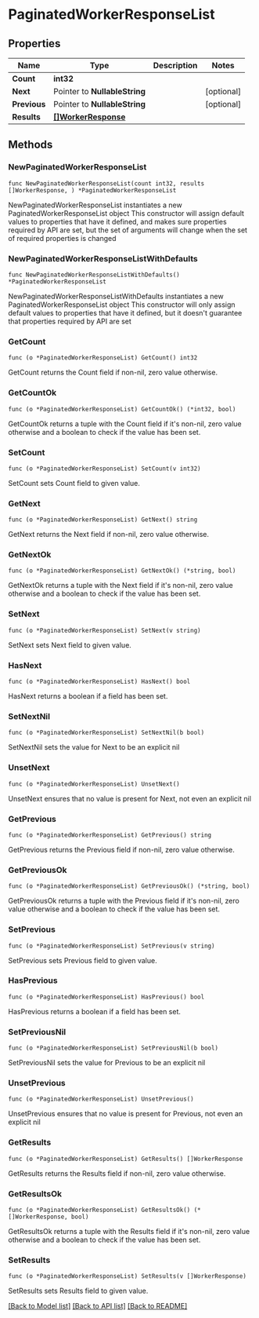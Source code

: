 # PaginatedWorkerResponseList

## Properties

Name | Type | Description | Notes
------------ | ------------- | ------------- | -------------
**Count** | **int32** |  | 
**Next** | Pointer to **NullableString** |  | [optional] 
**Previous** | Pointer to **NullableString** |  | [optional] 
**Results** | [**[]WorkerResponse**](WorkerResponse.md) |  | 

## Methods

### NewPaginatedWorkerResponseList

`func NewPaginatedWorkerResponseList(count int32, results []WorkerResponse, ) *PaginatedWorkerResponseList`

NewPaginatedWorkerResponseList instantiates a new PaginatedWorkerResponseList object
This constructor will assign default values to properties that have it defined,
and makes sure properties required by API are set, but the set of arguments
will change when the set of required properties is changed

### NewPaginatedWorkerResponseListWithDefaults

`func NewPaginatedWorkerResponseListWithDefaults() *PaginatedWorkerResponseList`

NewPaginatedWorkerResponseListWithDefaults instantiates a new PaginatedWorkerResponseList object
This constructor will only assign default values to properties that have it defined,
but it doesn't guarantee that properties required by API are set

### GetCount

`func (o *PaginatedWorkerResponseList) GetCount() int32`

GetCount returns the Count field if non-nil, zero value otherwise.

### GetCountOk

`func (o *PaginatedWorkerResponseList) GetCountOk() (*int32, bool)`

GetCountOk returns a tuple with the Count field if it's non-nil, zero value otherwise
and a boolean to check if the value has been set.

### SetCount

`func (o *PaginatedWorkerResponseList) SetCount(v int32)`

SetCount sets Count field to given value.


### GetNext

`func (o *PaginatedWorkerResponseList) GetNext() string`

GetNext returns the Next field if non-nil, zero value otherwise.

### GetNextOk

`func (o *PaginatedWorkerResponseList) GetNextOk() (*string, bool)`

GetNextOk returns a tuple with the Next field if it's non-nil, zero value otherwise
and a boolean to check if the value has been set.

### SetNext

`func (o *PaginatedWorkerResponseList) SetNext(v string)`

SetNext sets Next field to given value.

### HasNext

`func (o *PaginatedWorkerResponseList) HasNext() bool`

HasNext returns a boolean if a field has been set.

### SetNextNil

`func (o *PaginatedWorkerResponseList) SetNextNil(b bool)`

 SetNextNil sets the value for Next to be an explicit nil

### UnsetNext
`func (o *PaginatedWorkerResponseList) UnsetNext()`

UnsetNext ensures that no value is present for Next, not even an explicit nil
### GetPrevious

`func (o *PaginatedWorkerResponseList) GetPrevious() string`

GetPrevious returns the Previous field if non-nil, zero value otherwise.

### GetPreviousOk

`func (o *PaginatedWorkerResponseList) GetPreviousOk() (*string, bool)`

GetPreviousOk returns a tuple with the Previous field if it's non-nil, zero value otherwise
and a boolean to check if the value has been set.

### SetPrevious

`func (o *PaginatedWorkerResponseList) SetPrevious(v string)`

SetPrevious sets Previous field to given value.

### HasPrevious

`func (o *PaginatedWorkerResponseList) HasPrevious() bool`

HasPrevious returns a boolean if a field has been set.

### SetPreviousNil

`func (o *PaginatedWorkerResponseList) SetPreviousNil(b bool)`

 SetPreviousNil sets the value for Previous to be an explicit nil

### UnsetPrevious
`func (o *PaginatedWorkerResponseList) UnsetPrevious()`

UnsetPrevious ensures that no value is present for Previous, not even an explicit nil
### GetResults

`func (o *PaginatedWorkerResponseList) GetResults() []WorkerResponse`

GetResults returns the Results field if non-nil, zero value otherwise.

### GetResultsOk

`func (o *PaginatedWorkerResponseList) GetResultsOk() (*[]WorkerResponse, bool)`

GetResultsOk returns a tuple with the Results field if it's non-nil, zero value otherwise
and a boolean to check if the value has been set.

### SetResults

`func (o *PaginatedWorkerResponseList) SetResults(v []WorkerResponse)`

SetResults sets Results field to given value.



[[Back to Model list]](../README.md#documentation-for-models) [[Back to API list]](../README.md#documentation-for-api-endpoints) [[Back to README]](../README.md)



